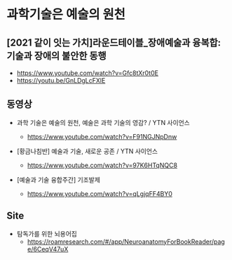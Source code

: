 # 과학기술은 예술의 원천

## [2021 같이 잇는 가치]라운드테이블_장애예술과 융복합: 기술과 장애의 불안한 동행
* https://www.youtube.com/watch?v=Gfc8tXr0t0E
* https://youtu.be/GnLDgLcFXlE


## 동영상
* 과학 기술은 예술의 원천, 예술은 과학 기술의 영감? / YTN 사이언스
  - https://www.youtube.com/watch?v=F91NGJNpDnw
* [황금나침반] 예술과 기술, 새로운 공존 / YTN 사이언스
  - https://www.youtube.com/watch?v=97K6HTqNQC8

* [예술과 기술 융합주간] 기조발제
  - https://www.youtube.com/watch?v=qLgjqFF4BY0

## Site
* 탐독가를 위한 뇌용어집
  - https://roamresearch.com/#/app/NeuroanatomyForBookReader/page/6CeqV47uX

